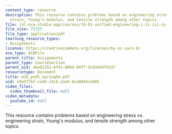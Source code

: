 ```yaml
---
content_type: resource
description: This resource contains problems based on engineering stress vs. engineering
  strain, Young's modulus, and tensile strength among other topics.
file: /ol-ocw-studio-app/courses/16-01-unified-engineering-i-ii-iii-iv-fall-2005-spring-2006/e9a5f7bfce4014c62ae46ce0844ce885_m16_ps05_spring04.pdf
file_size: 71727
file_type: application/pdf
learning_resource_types:
- Assignments
license: https://creativecommons.org/licenses/by-nc-sa/4.0/
ocw_type: OCWFile
parent_title: Assignments
parent_type: CourseSection
parent_uid: a6eb2151-6f41-806d-94ff-dc83eb5f4337
resourcetype: Document
title: m16_ps05_spring04.pdf
uid: e9a5f7bf-ce40-14c6-2ae4-6ce0844ce885
video_files:
  video_thumbnail_file: null
video_metadata:
  youtube_id: null
---
```

This resource contains problems based on engineering stress vs. engineering strain, Young's modulus, and tensile strength among other topics.